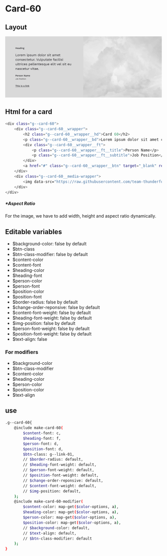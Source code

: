 # Card-60

## Layout

![alt text][card-60]

[card-60]: /src/img/global-components/card/card-60.jpg

## Html for a card

```sh
<div class="g--card-60">
    <div class="g--card-60__wrapper">
        <h2 class="g--card-60__wrapper__hd">Card 60</h2>
        <p class="g--card-60__wrapper__bd">Lorem ipsum dolor sit amet consectetur. Vulputate facilisi ultrices pellentesque elit vel sit eu nascetur vitae.</p>
        <div class="g--card-60__wrapper__ft">
            <p class="g--card-60__wrapper__ft__title">Person Name</p>
            <p class="g--card-60__wrapper__ft__subtitle">Job Position</p>
        </div>
        <a href="#" class="g--card-60__wrapper__btn" target="_blank" rel="noopener noreferrer">This is a link</a>
    </div>
    <div class="g--card-60__media-wrapper">
        <img data-src="https://raw.githubusercontent.com/team-thunderfoot/ui/main/src/img/global-components/img-placeholder.jpg" src="/src/img/global-components/placeholder.jpg" alt="img alt" class="g--card-60__media-wrapper__media g--lazy-01 f--ar" width="1000" height="1000" style="aspect-ratio: 1000 / 1000">
    </div>
</div>
```

##### \*Aspect Ratio

For the image, we have to add width, height and aspect ratio dynamically.

## Editable variables

- $background-color: false by default
- $btn-class
- $btn-class-modifier: false by default
- $content-color
- $content-font
- $heading-color
- $heading-font
- $person-color
- $person-font
- $position-color
- $position-font
- $border-radius: false by default
- $change-order-reponsive: false by default
- $content-font-weight: false by default
- $heading-font-weight: false by default
- $img-position: false by default
- $person-font-weight: false by default
- $position-font-weight: false by default
- $text-align: false

### For modifiers

- $background-color
- $btn-class-modifier
- $content-color
- $heading-color
- $person-color
- $position-color
- $text-align

## use

```sh
.g--card-60{
    @include make-card-60(
        $content-font: c,
        $heading-font: f,
        $person-font: d,
        $position-font: d,
        $btn-class: g--link-01,
        // $border-radius: default,
        // $heading-font-weight: default,
        // $person-font-weight: default,
        // $position-font-weight: default,
        // $change-order-reponsive: default,
        // $content-font-weight: default,
        // $img-position: default,
    );
    @include make-card-60-modifier(
        $content-color: map-get($color-options, a),
        $heading-color: map-get($color-options, a),
        $person-color: map-get($color-options, a),
        $position-color: map-get($color-options, a),
        // $background-color: default,
        // $text-align: default,
        // $btn-class-modifier: default
    );
}
```
